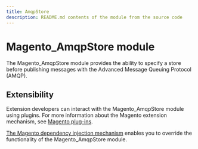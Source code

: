 ```yaml
---
title: AmqpStore
description: README.md contents of the module from the source code
---
```


# Magento_AmqpStore module

The Magento_AmqpStore module provides the ability to specify a store before publishing messages with the Advanced Message Queuing Protocol (AMQP).

## Extensibility

Extension developers can interact with the Magento_AmqpStore module using plugins. For more information about the Magento extension mechanism, see [Magento plug-ins](https://devdocs.magento.com/guides/v2.4/extension-dev-guide/plugins.html).

[The Magento dependency injection mechanism](https://devdocs.magento.com/guides/v2.4/extension-dev-guide/depend-inj.html) enables you to override the functionality of the Magento_AmqpStore module.
